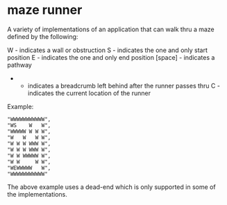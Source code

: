 # maze runner
A variety of implementations of an application that can walk thru a maze defined by the following:

W - indicates a wall or obstruction
S - indicates the one and only start position
E - indicates the one and only end position
[space] - indicates a pathway
* - indicates a breadcrumb left behind after the runner passes thru
C - indicates the current location of the runner

Example:

    "WWWWWWWWWWW",
    "WS    W   W",
    "WWWWW W W W",
    "W   W   W W",
    "W W W WWW W",
    "W W W WWW W",
    "W W WWWWW W",
    "W W     W W",
    "WEWWWWW   W",
    "WWWWWWWWWWW"

The above example uses a dead-end which is only supported in some of the implementations.
